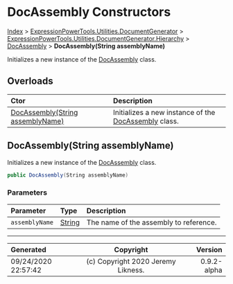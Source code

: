 ﻿# DocAssembly Constructors

[Index](../index.md) > [ExpressionPowerTools.Utilities.DocumentGenerator](ExpressionPowerTools.Utilities.DocumentGenerator.a.md) > [ExpressionPowerTools.Utilities.DocumentGenerator.Hierarchy](ExpressionPowerTools.Utilities.DocumentGenerator.Hierarchy.n.md) > [DocAssembly](ExpressionPowerTools.Utilities.DocumentGenerator.Hierarchy.DocAssembly.cs.md) > **DocAssembly(String assemblyName)**

Initializes a new instance of the [DocAssembly](ExpressionPowerTools.Utilities.DocumentGenerator.Hierarchy.DocAssembly.cs.md) class.

## Overloads

| Ctor | Description |
| :-- | :-- |
| [DocAssembly(String assemblyName)](#docassemblystring-assemblyname) | Initializes a new instance of the [DocAssembly](ExpressionPowerTools.Utilities.DocumentGenerator.Hierarchy.DocAssembly.cs.md) class. |

## DocAssembly(String assemblyName)

Initializes a new instance of the [DocAssembly](ExpressionPowerTools.Utilities.DocumentGenerator.Hierarchy.DocAssembly.cs.md) class.

```csharp
public DocAssembly(String assemblyName)
```

### Parameters

| Parameter | Type | Description |
| :-- | :-- | :-- |
| `assemblyName` | [String](https://docs.microsoft.com/dotnet/api/system.string) | The name of the assembly to reference. |



---

| Generated | Copyright | Version |
| :-- | :-: | --: |
| 09/24/2020 22:57:42 | (c) Copyright 2020 Jeremy Likness. | 0.9.2-alpha |

